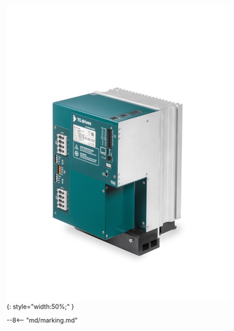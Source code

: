 ![TGZ-D-560-30/50 pic](../../../../source/img/photo_TGZ-D-560-30_50.webp){: style="width:50%;" }

--8<-- "md/marking.md"
